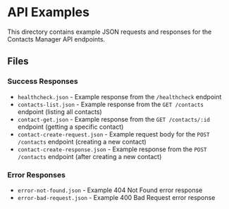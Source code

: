 # API Examples

This directory contains example JSON requests and responses for the Contacts Manager API endpoints.

## Files

### Success Responses

- `healthcheck.json` - Example response from the `/healthcheck` endpoint
- `contacts-list.json` - Example response from the `GET /contacts` endpoint (listing all contacts)
- `contact-get.json` - Example response from the `GET /contacts/:id` endpoint (getting a specific contact)
- `contact-create-request.json` - Example request body for the `POST /contacts` endpoint (creating a new contact)
- `contact-create-response.json` - Example response from the `POST /contacts` endpoint (after creating a new contact)

### Error Responses

- `error-not-found.json` - Example 404 Not Found error response
- `error-bad-request.json` - Example 400 Bad Request error response
